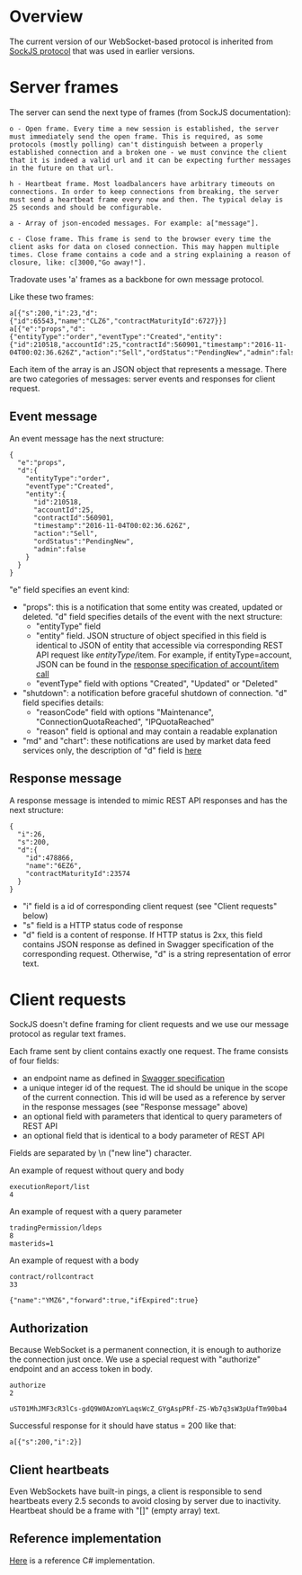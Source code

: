 # Overview

The current version of our WebSocket-based protocol is inherited from [SockJS protocol](http://sockjs.github.io/sockjs-protocol/sockjs-protocol-0.3.3.html#section-42) that was used in earlier versions.

# Server frames

The server can send the next type of frames (from SockJS documentation):

```
o - Open frame. Every time a new session is established, the server must immediately send the open frame. This is required, as some protocols (mostly polling) can't distinguish between a properly established connection and a broken one - we must convince the client that it is indeed a valid url and it can be expecting further messages in the future on that url.

h - Heartbeat frame. Most loadbalancers have arbitrary timeouts on connections. In order to keep connections from breaking, the server must send a heartbeat frame every now and then. The typical delay is 25 seconds and should be configurable.

a - Array of json-encoded messages. For example: a["message"].

c - Close frame. This frame is send to the browser every time the client asks for data on closed connection. This may happen multiple times. Close frame contains a code and a string explaining a reason of closure, like: c[3000,"Go away!"].
```

Tradovate uses 'a' frames as a backbone for own message protocol.

Like these two frames:
```
a[{"s":200,"i":23,"d":{"id":65543,"name":"CLZ6","contractMaturityId":6727}}]
a[{"e":"props","d":{"entityType":"order","eventType":"Created","entity":{"id":210518,"accountId":25,"contractId":560901,"timestamp":"2016-11-04T00:02:36.626Z","action":"Sell","ordStatus":"PendingNew","admin":false}}}]
```

Each item of the array is an JSON object that represents a message.
There are two categories of messages: server events and responses for client request.

## Event message

An event message has the next structure:

```
{
  "e":"props",
  "d":{
    "entityType":"order",
    "eventType":"Created",
    "entity":{
      "id":210518,
      "accountId":25,
      "contractId":560901,
      "timestamp":"2016-11-04T00:02:36.626Z",
      "action":"Sell",
      "ordStatus":"PendingNew",
      "admin":false
    }
  }
}
```

"e" field specifies an event kind:
- "props": this is a notification that some entity was created, updated or deleted. "d" field specifies details of the event with the next structure:
  * "entityType" field
  * "entity" field. JSON structure of object specified in this field is identical to JSON of entity that accessible via corresponding REST API request like *entityType*/item. For example, if entityType=account, JSON can be found in the [response specification of account/item call](https://swagger.tradovate.com/#!/Accounting/get_account_item)
  * "eventType" field with options "Created", "Updated" or "Deleted"
- "shutdown": a notification before graceful shutdown of connection. "d" field specifies details:
  * "reasonCode" field with options "Maintenance", "ConnectionQuotaReached", "IPQuotaReached"
  * "reason" field is optional and may contain a readable explanation
- "md" and "chart": these notifications are used by market data feed services only, the description of "d" field is [here](MarketData.md)

## Response message

A response message is intended to mimic REST API responses and has the next structure:

```
{
  "i":26,
  "s":200,
  "d":{
    "id":478866,
    "name":"6EZ6",
    "contractMaturityId":23574
  }
}
```
- "i" field is a id of corresponding client request (see "Client requests" below)
- "s" field is a HTTP status code of response
- "d" field is a content of response. If HTTP status is 2xx, this field contains JSON response as defined in Swagger specification of the corresponding request. Otherwise, "d" is a string representation of error text.

# Client requests

SockJS doesn't define framing for client requests and we use our message protocol as regular text frames.

Each frame sent by client contains exactly one request. The frame consists of four fields:
- an endpoint name as defined in [Swagger specification](https://swagger.tradovate.com)
- a unique integer id of the request. The id should be unique in the scope of the current connection. This id will be used as a reference by server in the response messages (see "Response message" above)
- an optional field with parameters that identical to query parameters of REST API
- an optional field that is identical to a body parameter of REST API

Fields are separated by \n ("new line") character.

An example of request without query and body

```
executionReport/list
4

```

An example of request with a query parameter

```
tradingPermission/ldeps
8
masterids=1
```

An example of request with a body

```
contract/rollcontract
33

{"name":"YMZ6","forward":true,"ifExpired":true}
```

## Authorization

Because WebSocket is a permanent connection, it is enough to authorize the connection just once.
We use a special request with "authorize" endpoint and an access token in body.

```
authorize
2

uST01MhJMF3cR3lCs-gdQ9W0AzomYLaqsWcZ_GYgAspPRf-ZS-Wb7q3sW3pUafTm90ba4
```

Successful response for it should have status = 200 like that:

```
a[{"s":200,"i":2}]
```

## Client heartbeats

Even WebSockets have built-in pings, a client is responsible to send heartbeats every 2.5 seconds to avoid closing by server due to inactivity. Heartbeat should be a frame with "[]" (empty array) text.

## Reference implementation

[Here](csharp/services-api/src/Tradovate.Services/Client/WebSocketClient.cs) is a reference C# implementation.
